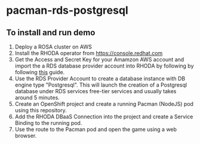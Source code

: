 # pacman-rds-postgresql
## To install and run demo
1. Deploy a ROSA cluster on AWS
2. Install the RHODA operator from https://console.redhat.com
3. Get the Access and Secret Key for your Amamzon AWS account and import the a RDS database provider account into RHODA by following by following [this](https://access.redhat.com/documentation/en-us/red_hat_openshift_database_access/1/html-single/quick_start_guide/index#find-your-cockroachdb-account-credentials_rhoda-qsg) guide.
4. Use the RDS Provider Account to create a database instance with DB engine type "Postgresql". This will launch the creation of a Postgresql database under RDS services free-tier services and usually takes around 5 minutes.
5. Create an OpenShift project and create a running Pacman (NodeJS) pod using this repository.
6. Add the RHODA DBaaS Connection into the project and create a Service Binding to the running pod. 
7. Use the route to the Pacman pod and open the game using a web browser. 
